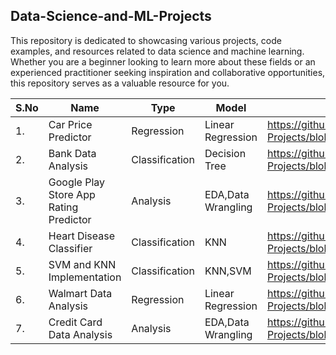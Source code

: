 ## Data-Science-and-ML-Projects

This repository is dedicated to showcasing various projects, code examples, and resources related to data science and machine learning. Whether you are a beginner looking to learn more about these fields or an experienced practitioner seeking inspiration and collaborative opportunities, this repository serves as a valuable resource for you.

| **S.No** | **Name** |  **Type** | **Model** | **Notebook Links** |
| ------------ | ------------- | ------------ | -------------| ------------- |
| 1. | Car Price Predictor | Regression | Linear Regression | https://github.com/mohammadrafaykhan/Data-Science-and-ML-Projects/blob/main/Car%20Price%20Predictor/Python%20File.ipynb | <br />
| 2. | Bank Data Analysis | Classification | Decision Tree  | https://github.com/mohammadrafaykhan/Data-Science-and-ML-Projects/blob/main/Bank%20Data%20Analysis/Python%20File.ipynb | <br />
| 3. | Google Play Store App Rating Predictor | Analysis | EDA,Data Wrangling | https://github.com/mohammadrafaykhan/Data-Science-and-ML-Projects/blob/main/Google%20Play%20Store%20Apps%20Rating%20Predictor%20EDA%2BDataWrangling/Python%20File.ipynb |<br />
| 4. | Heart Disease Classifier | Classification | KNN | https://github.com/mohammadrafaykhan/Data-Science-and-ML-Projects/blob/main/Heart%20Disease%20Classifier/Python%20File.ipynb |<br/>
| 5. | SVM and KNN Implementation | Classification | KNN,SVM | https://github.com/mohammadrafaykhan/Data-Science-and-ML-Projects/blob/main/SVM%20and%20KNN%20implementation/Python%20File.ipynb |<br />
| 6. | Walmart Data Analysis | Regression | Linear Regression | https://github.com/mohammadrafaykhan/Data-Science-and-ML-Projects/blob/main/Walmart%20Data%20Analysis/Python%20File.ipynb | 
| 7. | Credit Card Data Analysis | Analysis | EDA,Data Wrangling | https://github.com/mohammadrafaykhan/Data-Science-and-ML-Projects/blob/main/Credit%20Card%20Data%20Analysis/Credit%20Card%20Data.ipynb

